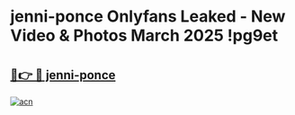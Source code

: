 # jenni-ponce Onlyfans Leaked - New Video & Photos March 2025 !pg9et

# <h2><a href="https://9iaf9h.iuczelnia.edu.pl?title=jenni-ponce&ref=pg9et">🔗👉 🔴 jenni-ponce</a></h2>

[![acn](https://github.com/user-attachments/assets/0f9c940e-d8b0-45ae-aac7-cd30a18b3e1c)](https://9iaf9h.iuczelnia.edu.pl?title=jenni-ponce&ref=pg9et)


